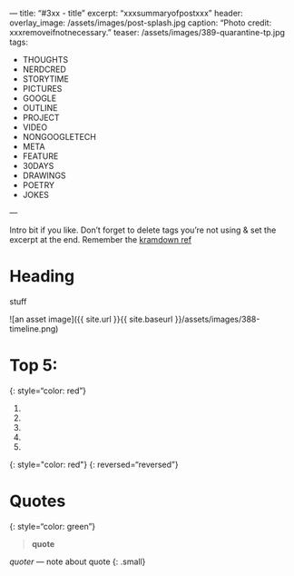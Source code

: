 —
title:  “#3xx - title”
excerpt: “xxxsummaryofpostxxx”
header:
  overlay_image: /assets/images/post-splash.jpg
  caption: “Photo credit: xxxremoveifnotnecessary.”
  teaser: /assets/images/389-quarantine-tp.jpg
tags:
  - THOUGHTS
  - NERDCRED
  - STORYTIME
  - PICTURES
  - GOOGLE
  - OUTLINE
  - PROJECT
  - VIDEO
  - NONGOOGLETECH
  - META
  - FEATURE
  - 30DAYS
  - DRAWINGS
  - POETRY
  - JOKES

—

Intro bit if you like. Don’t forget to delete tags you’re not using & set the excerpt at the end. Remember the [kramdown ref](kramdown-ref.md)

# Heading

stuff

![an asset image]({{ site.url }}{{ site.baseurl }}/assets/images/388-timeline.png)

# Top 5: 
{: style=“color: red”}

1. 
2. 
3. 
4. 
5. 
{: style="color: red"}
{: reversed=“reversed”}

# Quotes
{: style=“color: green”}
> **quote**  

<cite>quoter</cite> — note about quote
{: .small}